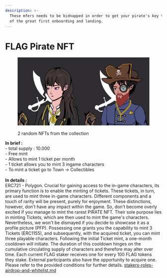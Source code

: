 ```yaml
---
description: >-
  These mfers needs to be kidnapped in order to get your pirate's key to be part
  of the great first onboarding and landing.
---
```


# FLAG Pirate NFT

<figure><img src="../../.gitbook/assets/2 nft pirate.png" alt=""><figcaption><p>2 random NFTs from the collection</p></figcaption></figure>

**In brief :** \
\- total supply : 10.000\
\- Free mint\
\- Allows to mint 1 ticket per month\
\- 1 ticket allows you to mint 3 ingame characters\
\- To mint a ticket go to Town -> Collectibles\
\
**In details :** \
ERC721 - Polygon. Crucial for gaining access to the in-game characters, its primary function is to enable the minting of tickets. These tickets, in turn, are used to mint three in-game characters. Different components and a touch of rarity will be present, purely for enjoyment. These distinctions, however, don't have any impact within the game. So, don't become overly excited if you manage to mint the rarest PIRATE NFT. Their sole purpose lies in minting Tickets, which are then used to mint the game's characters. Nevertheless, we won't be dismayed if you decide to showcase it as a profile picture (PFP). Possessing one grants you the capability to mint 3 Tickets (ERC1155), and subsequently, with the acquired ticket, you can mint three playable characters. Following the initial Ticket mint, a one-month cooldown will initiate. The duration of this cooldown hinges on the cumulative circulating supply of characters and therefore may alter over time. Each current FLAG staker receives one for every 100 FLAG tokens they stake. External participants also have the opportunity to acquire one. Please refer to the provided conditions for further details. [stakers-roles-airdrop-and-whitelist.md](../stakers-roles-airdrop-and-whitelist.md "mention")
